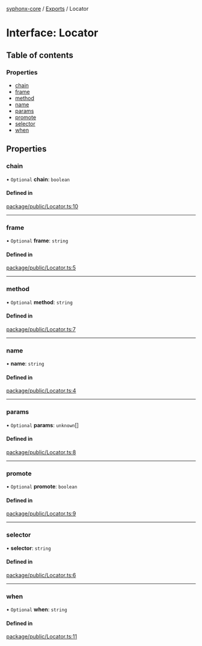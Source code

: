 [syphonx-core](../README.md) / [Exports](../modules.md) / Locator

# Interface: Locator

## Table of contents

### Properties

- [chain](Locator.md#chain)
- [frame](Locator.md#frame)
- [method](Locator.md#method)
- [name](Locator.md#name)
- [params](Locator.md#params)
- [promote](Locator.md#promote)
- [selector](Locator.md#selector)
- [when](Locator.md#when)

## Properties

### chain

• `Optional` **chain**: `boolean`

#### Defined in

[package/public/Locator.ts:10](https://github.com/dtempx/syphonx-core/blob/6c56ba7/package/public/Locator.ts#L10)

___

### frame

• `Optional` **frame**: `string`

#### Defined in

[package/public/Locator.ts:5](https://github.com/dtempx/syphonx-core/blob/6c56ba7/package/public/Locator.ts#L5)

___

### method

• `Optional` **method**: `string`

#### Defined in

[package/public/Locator.ts:7](https://github.com/dtempx/syphonx-core/blob/6c56ba7/package/public/Locator.ts#L7)

___

### name

• **name**: `string`

#### Defined in

[package/public/Locator.ts:4](https://github.com/dtempx/syphonx-core/blob/6c56ba7/package/public/Locator.ts#L4)

___

### params

• `Optional` **params**: `unknown`[]

#### Defined in

[package/public/Locator.ts:8](https://github.com/dtempx/syphonx-core/blob/6c56ba7/package/public/Locator.ts#L8)

___

### promote

• `Optional` **promote**: `boolean`

#### Defined in

[package/public/Locator.ts:9](https://github.com/dtempx/syphonx-core/blob/6c56ba7/package/public/Locator.ts#L9)

___

### selector

• **selector**: `string`

#### Defined in

[package/public/Locator.ts:6](https://github.com/dtempx/syphonx-core/blob/6c56ba7/package/public/Locator.ts#L6)

___

### when

• `Optional` **when**: `string`

#### Defined in

[package/public/Locator.ts:11](https://github.com/dtempx/syphonx-core/blob/6c56ba7/package/public/Locator.ts#L11)
